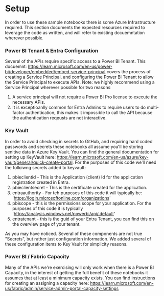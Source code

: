 # Setup
In order to use these sample notebooks there is some Azure Infrastructure required.  This section documents the expected resources required to leverage the code as written, and will refer to existing docuemntation wherever possible.

### Power BI Tenant & Entra Configuration
Several of the APIs require specific access to a Power BI Tenant.  This docuemnt: https://learn.microsoft.com/en-us/power-bi/developer/embedded/embed-service-principal covers the process of creating a Service Principal, and configuring the Power BI Tenant to allow the Service Principal to execute APIs.  Note: we highly recommend using a Service Principal wherever possible for two reasons:
1. A service principal will not require a Power BI Pro license to execute the necessary APIs.
1. It is exceptioanlly common for Entra Admins to require users to do multi-factor authentication, this makes it impossible to call the API because the authentication reqeusts are not interactive.

### Key Vault
In order to avoid checking in secrets to GitHub, and requiring hard coded passwords and secrets these notebooks all assume you'll be storing senitive data in Azure Key Vault.  You can find the general documentation for setting up KeyVault here:  https://learn.microsoft.com/en-us/azure/key-vault/general/quick-create-portal.  For the purposes of this code we'll need the folloiwng secrets added to keyvault:
1. pbieclientid - This is the Application (client) Id for the application registration created in Entra.
1. pbieclientsecret - This is the certificate created for the application.
1. entraauthority - For teh purposes of this code it will typically be: 'https://login.microsoftonline.com/organizations'
1. pbiscope - this is the permissions scope for your application.  For the purposes of this code it is typically  'https://analysis.windows.net/powerbi/api/.default'
1. entratenant - this is the guid of your Entra Tenant, you can find this on the overview page of your tenant.

As you may have noticed.  Several of these components are not true "Secrets", but rather just configuration information.   We added several of these configuration items to Key Vault for simplicity reasons.

### Power BI / Fabric Capacity
Many of the APIs we're exercising will only work when there is a Power BI Capacity, in the interest of getting the full benefit of these notebooks it assumes that at least a minimum capacity exists.  You can find instructions for creating an assigning a capacity here:  https://learn.microsoft.com/en-us/fabric/admin/service-admin-portal-capacity-settings

